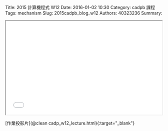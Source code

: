 Title: 2015 計算機程式 W12
Date: 2016-01-02 10:30
Category: cadpb 課程
Tags: mechanism
Slug: 2015cadpb_blog_w12
Authors: 40323236
Summary: 


<iframe src="cadp_w12_lecture.html" width="500" height="300"></iframe>

[作業投影片](@clean cadp_w12_lecture.html){:target="_blank"}